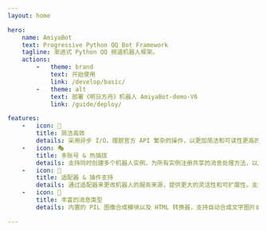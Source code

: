 ```yaml
---
layout: home

hero:
    name: AmiyaBot
    text: Progressive Python QQ Bot Framework
    tagline: 渐进式 Python QQ 频道机器人框架。
    actions:
        -   theme: brand
            text: 开始使用
            link: /develop/basic/
        -   theme: alt
            text: 部署《明日方舟》机器人 AmiyaBot-demo-V6
            link: /guide/deploy/

features:
    -   icon: 🚀
        title: 简洁高效
        details: 采用异步 I/O，摆脱官方 API 繁杂的操作，以更加简洁和可读性更高的代码让你专注于你的业务逻辑。
    -   icon: 🎭
        title: 多账号 & 热插拔
        details: 支持同时创建多个机器人实例，为所有实例注册共享的消息处理方法，以及在多账号实例内动态增删机器人。
    -   icon: 🧩
        title: 适配器 & 插件支持
        details: 通过适配器来更改机器人的服务来源，提供更大的灵活性和可扩展性。支持插件开发方案，将业务和主程序分离，使机器人更加生态化和可定制化。
    -   icon: 🎉
        title: 丰富的消息类型
        details: 内置的 PIL 图像合成模块以及 HTML 转换器，支持自动合成文字图片或渲染 WEB 或 Markdown 合成图片，轻松实现你的绝佳创意。

---
```

